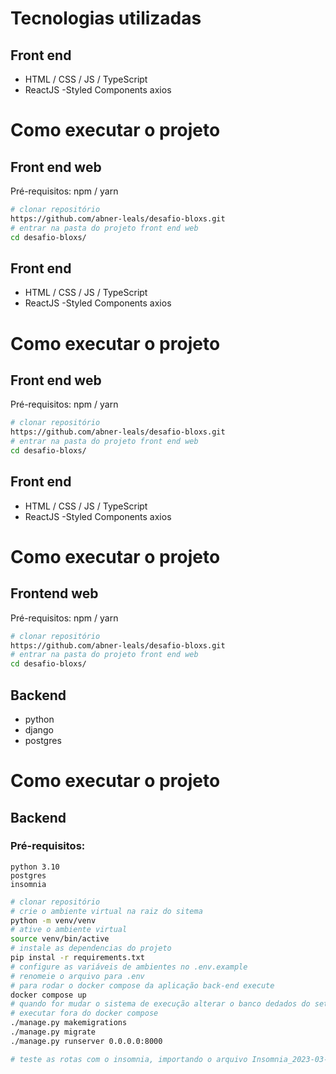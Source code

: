 # Tecnologias utilizadas

## Front end

- HTML / CSS / JS / TypeScript
- ReactJS
  -Styled Components
  axios

# Como executar o projeto

## Front end web

Pré-requisitos: npm / yarn

```bash
# clonar repositório
https://github.com/abner-leals/desafio-bloxs.git
# entrar na pasta do projeto front end web
cd desafio-bloxs/
```

## Front end

- HTML / CSS / JS / TypeScript
- ReactJS
  -Styled Components
  axios

# Como executar o projeto

## Front end web

Pré-requisitos: npm / yarn

```bash
# clonar repositório
https://github.com/abner-leals/desafio-bloxs.git
# entrar na pasta do projeto front end web
cd desafio-bloxs/
```

## Front end

- HTML / CSS / JS / TypeScript
- ReactJS
  -Styled Components
  axios

# Como executar o projeto

## Frontend web

Pré-requisitos: npm / yarn

```bash
# clonar repositório
https://github.com/abner-leals/desafio-bloxs.git
# entrar na pasta do projeto front end web
cd desafio-bloxs/
```

## Backend

- python
- django
- postgres

# Como executar o projeto

## Backend

### Pré-requisitos:

    python 3.10
    postgres
    insomnia

```bash zhs
# clonar repositório
# crie o ambiente virtual na raiz do sitema
python -m venv/venv
# ative o ambiente virtual
source venv/bin/active
# instale as dependencias do projeto
pip instal -r requirements.txt
# configure as variáveis de ambientes no .env.example
# renomeie o arquivo para .env
# para rodar o docker compose da aplicação back-end execute
docker compose up
# quando for mudar o sistema de execução alterar o banco dedados do settings.py dentro da pasta _bloxs
# executar fora do docker compose
./manage.py makemigrations
./manage.py migrate
./manage.py runserver 0.0.0.0:8000

# teste as rotas com o insomnia, importando o arquivo Insomnia_2023-03-03.json para executar

```
